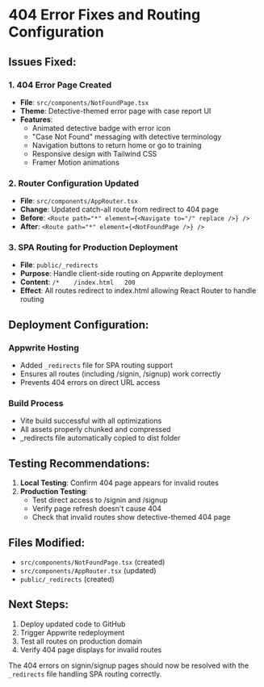 # 404 Error Fixes and Routing Configuration

## Issues Fixed:

### 1. 404 Error Page Created
- **File**: `src/components/NotFoundPage.tsx`
- **Theme**: Detective-themed error page with case report UI
- **Features**: 
  - Animated detective badge with error icon
  - "Case Not Found" messaging with detective terminology
  - Navigation buttons to return home or go to training
  - Responsive design with Tailwind CSS
  - Framer Motion animations

### 2. Router Configuration Updated
- **File**: `src/components/AppRouter.tsx`
- **Change**: Updated catch-all route from redirect to 404 page
- **Before**: `<Route path="*" element={<Navigate to="/" replace />} />`
- **After**: `<Route path="*" element={<NotFoundPage />} />`

### 3. SPA Routing for Production Deployment
- **File**: `public/_redirects`
- **Purpose**: Handle client-side routing on Appwrite deployment
- **Content**: `/*    /index.html   200`
- **Effect**: All routes redirect to index.html allowing React Router to handle routing

## Deployment Configuration:

### Appwrite Hosting
- Added `_redirects` file for SPA routing support
- Ensures all routes (including /signin, /signup) work correctly
- Prevents 404 errors on direct URL access

### Build Process
- Vite build successful with all optimizations
- All assets properly chunked and compressed
- _redirects file automatically copied to dist folder

## Testing Recommendations:

1. **Local Testing**: Confirm 404 page appears for invalid routes
2. **Production Testing**: 
   - Test direct access to /signin and /signup
   - Verify page refresh doesn't cause 404
   - Check that invalid routes show detective-themed 404 page

## Files Modified:
- `src/components/NotFoundPage.tsx` (created)
- `src/components/AppRouter.tsx` (updated)
- `public/_redirects` (created)

## Next Steps:
1. Deploy updated code to GitHub
2. Trigger Appwrite redeployment
3. Test all routes on production domain
4. Verify 404 page displays for invalid routes

The 404 errors on signin/signup pages should now be resolved with the `_redirects` file handling SPA routing correctly.
